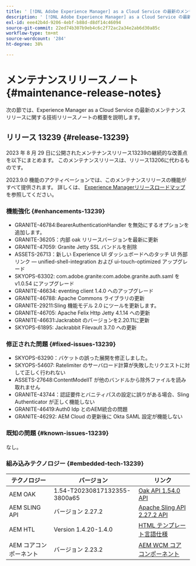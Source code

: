 ```yaml
---
title: ' [!DNL Adobe Experience Manager] as a Cloud Service の最新のメンテナンスリリースノート'
description: ' [!DNL Adobe Experience Manager] as a Cloud Service の最新のメンテナンスリリースノート'
exl-id: eee42b4d-9206-4ebf-b88d-d8df14c46094
source-git-commit: 22ed74b307b9eb4c6c2f72ac2a34e2ab6d30a85c
workflow-type: tm+mt
source-wordcount: '284'
ht-degree: 38%

---
```


# メンテナンスリリースノート {#maintenance-release-notes}

次の節では、Experience Manager as a Cloud Service の最新のメンテナンスリリースに関する技術リリースノートの概要を説明します。

## リリース 13239 {#release-13239}

2023 年 8 月 29 日に公開されたメンテナンスリリース13239の継続的な改善点を以下にまとめます。 このメンテナンスリリースは、リリース13206に代わるものです。

2023.9.0 機能のアクティベーションでは、このメンテナンスリリースの機能がすべて提供されます。 詳しくは、 [Experience Managerリリースロードマップ](https://experienceleague.adobe.com/docs/experience-manager-release-information/aem-release-updates/update-releases-roadmap.html?lang=ja) を参照してください。

### 機能強化 {#enhancements-13239}

- GRANITE-46784:BearerAuthenticationHandler を無効にするオプションを追加します。
- GRANITE-36205：内部 oak リリースバージョンを最新に更新
- GRANITE-47059: Granite Jetty SSL バンドルを削除
- ASSETS-26713：新しい Experience UI ダッシュボードへのタッチ UI 外部リンク — unified-shell-integration および ui-touch-optimized アップグレード
- SKYOPS-63302: com.adobe.granite:com.adobe.granite.auth.saml を v1.0.54 にアップグレード
- GRANITE-46634: eventing client 1.4.0 へのアップグレード
- GRANITE-46788: Apache Commons ライブラリの更新
- GRANITE-29211:Sling 機能モデル 2.0 にツールを更新します。
- GRANITE-46705: Apache Felix Http Jetty 4.1.14 への更新
- GRANITE-46631:Jackrabbit のバージョンを2.20.11に更新
- SKYOPS-61895: Jackrabbit Filevault 3.7.0 への更新

### 修正された問題 {#fixed-issues-13239}

- SKYOPS-63290：バケットの誤った展開を修正しました。
- SKYOPS-54607: Ratelimiter のサーバロード計算が失敗したリクエストに対して正しく行われない
- ASSETS-27648:ContentModelIT が他のバンドルから除外ファイルを読み取れません
- GRANITE-43744：認証要件とバニティパスの設定に誤りがある場合、Sling Authenticator が正しく機能しない
- GRANITE-46419:Auth0 Idp とのAEM統合の問題
- GRANITE-46292: AEM Cloud の更新後に Okta SAML 設定が機能しない

### 既知の問題 {#known-issues-13239}

なし。

### 組み込みテクノロジー {#embedded-tech-13239}

| テクノロジー | バージョン | リンク |
|---|---|---|
| AEM OAK | 1.54-T20230817132355-3800a65 | [Oak API 1.54.0 API](https://www.javadoc.io/doc/org.apache.jackrabbit/oak-api/1.54.0/index.html) |
| AEM SLING API | バージョン 2.27.2 | [Apache Sling API 2.27.2 API](https://www.javadoc.io/doc/org.apache.sling/org.apache.sling.api/latest/index.html) |
| AEM HTL | Version 1.4.20-1.4.0 | [HTML テンプレート言語仕様](https://github.com/adobe/htl-spec) |
| AEM コアコンポーネント | バージョン 2.23.2 | [AEM WCM コアコンポーネント](https://github.com/adobe/aem-core-wcm-components) |

